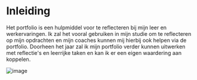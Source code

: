 # Inleiding
Het portfolio is een hulpmiddel voor te reflecteren bij mijn leer en werkervaringen.
Ik zal het vooral gebruiken in mijn studie om te reflecteren op mijn opdrachten en mijn coaches kunnen mij hierbij ook helpen via de portfolio.
Doorheen het jaar zal ik mijn portfolio verder kunnen uitwerken met reflectie's en leerrijke taken en kan ik er een eigen waardering aan koppelen.





![image](https://github.com/PXL-Digital-SNE-Werkplekleren/portfolio-ArneMinnenPXL/assets/148560595/931d9142-33d0-4fb7-939b-434d126abdbf)



